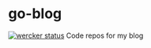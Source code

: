 go-blog
=======
[![wercker status](https://app.wercker.com/status/ac8f1c8b3c6399fda156bf8622f5509a/s "wercker status")](https://app.wercker.com/project/bykey/ac8f1c8b3c6399fda156bf8622f5509a)
Code repos for my blog
